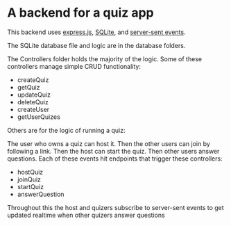 # A backend for a quiz app

This backend uses [express.js](https://expressjs.com/), [SQLite](https://www.sqlite.org/index.html), and [server-sent events](https://developer.mozilla.org/en-US/docs/Web/API/Server-sent_events/Using_server-sent_events).

The SQLite database file and logic are in the database folders.

The Controllers folder holds the majority of the logic. Some of these controllers manage simple CRUD functionality:

- createQuiz
- getQuiz
- updateQuiz
- deleteQuiz
- createUser
- getUserQuizes

Others are for the logic of running a quiz:

The user who owns a quiz can host it.
Then the other users can join by following a link.
Then the host can start the quiz.
Then other users answer questions. Each of these events hit endpoints that trigger these controllers:

- hostQuiz
- joinQuiz
- startQuiz
- answerQuestion

Throughout this the host and quizers subscribe to server-sent events to get updated realtime when other quizers answer questions
